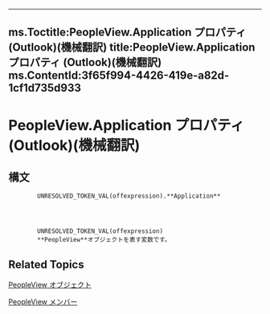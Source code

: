 
---
ms.Toctitle:PeopleView.Application プロパティ (Outlook)(機械翻訳)
title:PeopleView.Application プロパティ (Outlook)(機械翻訳)
ms.ContentId:3f65f994-4426-419e-a82d-1cf1d735d933
---
# PeopleView.Application プロパティ (Outlook)(機械翻訳)





## 構文

            UNRESOLVED_TOKEN_VAL(offexpression).**Application**




            UNRESOLVED_TOKEN_VAL(offexpression)
            **PeopleView**オブジェクトを表す変数です。







## Related Topics

[PeopleView オブジェクト](7b569709-5da8-a950-a0fb-9d64b520a21b.md)

[PeopleView メンバー](87b0295a-ab7d-28dd-cdf8-7e4331c3b802.md)




